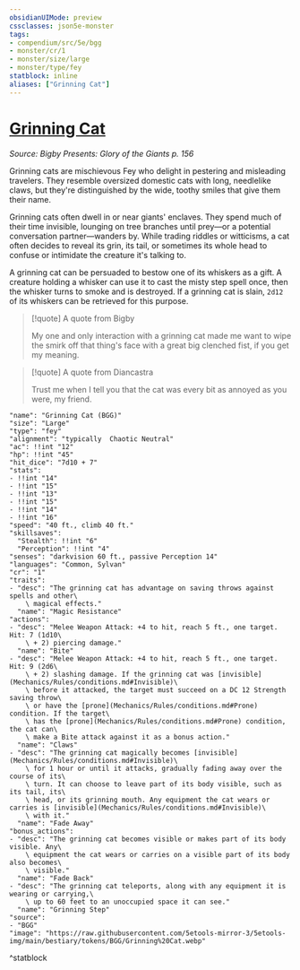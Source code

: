 ```yaml
---
obsidianUIMode: preview
cssclasses: json5e-monster
tags:
- compendium/src/5e/bgg
- monster/cr/1
- monster/size/large
- monster/type/fey
statblock: inline
aliases: ["Grinning Cat"]
---
```

# [Grinning Cat](Mechanics\bestiary\fey/grinning-cat-bgg.md)
*Source: Bigby Presents: Glory of the Giants p. 156*  

Grinning cats are mischievous Fey who delight in pestering and misleading travelers. They resemble oversized domestic cats with long, needlelike claws, but they're distinguished by the wide, toothy smiles that give them their name.

Grinning cats often dwell in or near giants' enclaves. They spend much of their time invisible, lounging on tree branches until prey—or a potential conversation partner—wanders by. While trading riddles or witticisms, a cat often decides to reveal its grin, its tail, or sometimes its whole head to confuse or intimidate the creature it's talking to.

A grinning cat can be persuaded to bestow one of its whiskers as a gift. A creature holding a whisker can use it to cast the misty step spell once, then the whisker turns to smoke and is destroyed. If a grinning cat is slain, `2d12` of its whiskers can be retrieved for this purpose.

> [!quote] A quote from Bigby  
> 
> My one and only interaction with a grinning cat made me want to wipe the smirk off that thing's face with a great big clenched fist, if you get my meaning.

> [!quote] A quote from Diancastra  
> 
> Trust me when I tell you that the cat was every bit as annoyed as you were, my friend.


```statblock
"name": "Grinning Cat (BGG)"
"size": "Large"
"type": "fey"
"alignment": "typically  Chaotic Neutral"
"ac": !!int "12"
"hp": !!int "45"
"hit_dice": "7d10 + 7"
"stats":
- !!int "14"
- !!int "15"
- !!int "13"
- !!int "15"
- !!int "14"
- !!int "16"
"speed": "40 ft., climb 40 ft."
"skillsaves":
  "Stealth": !!int "6"
  "Perception": !!int "4"
"senses": "darkvision 60 ft., passive Perception 14"
"languages": "Common, Sylvan"
"cr": "1"
"traits":
- "desc": "The grinning cat has advantage on saving throws against spells and other\
    \ magical effects."
  "name": "Magic Resistance"
"actions":
- "desc": "Melee Weapon Attack: +4 to hit, reach 5 ft., one target. Hit: 7 (1d10\
    \ + 2) piercing damage."
  "name": "Bite"
- "desc": "Melee Weapon Attack: +4 to hit, reach 5 ft., one target. Hit: 9 (2d6\
    \ + 2) slashing damage. If the grinning cat was [invisible](Mechanics/Rules/conditions.md#Invisible)\
    \ before it attacked, the target must succeed on a DC 12 Strength saving throw\
    \ or have the [prone](Mechanics/Rules/conditions.md#Prone) condition. If the target\
    \ has the [prone](Mechanics/Rules/conditions.md#Prone) condition, the cat can\
    \ make a Bite attack against it as a bonus action."
  "name": "Claws"
- "desc": "The grinning cat magically becomes [invisible](Mechanics/Rules/conditions.md#Invisible)\
    \ for 1 hour or until it attacks, gradually fading away over the course of its\
    \ turn. It can choose to leave part of its body visible, such as its tail, its\
    \ head, or its grinning mouth. Any equipment the cat wears or carries is [invisible](Mechanics/Rules/conditions.md#Invisible)\
    \ with it."
  "name": "Fade Away"
"bonus_actions":
- "desc": "The grinning cat becomes visible or makes part of its body visible. Any\
    \ equipment the cat wears or carries on a visible part of its body also becomes\
    \ visible."
  "name": "Fade Back"
- "desc": "The grinning cat teleports, along with any equipment it is wearing or carrying,\
    \ up to 60 feet to an unoccupied space it can see."
  "name": "Grinning Step"
"source":
- "BGG"
"image": "https://raw.githubusercontent.com/5etools-mirror-3/5etools-img/main/bestiary/tokens/BGG/Grinning%20Cat.webp"
```
^statblock